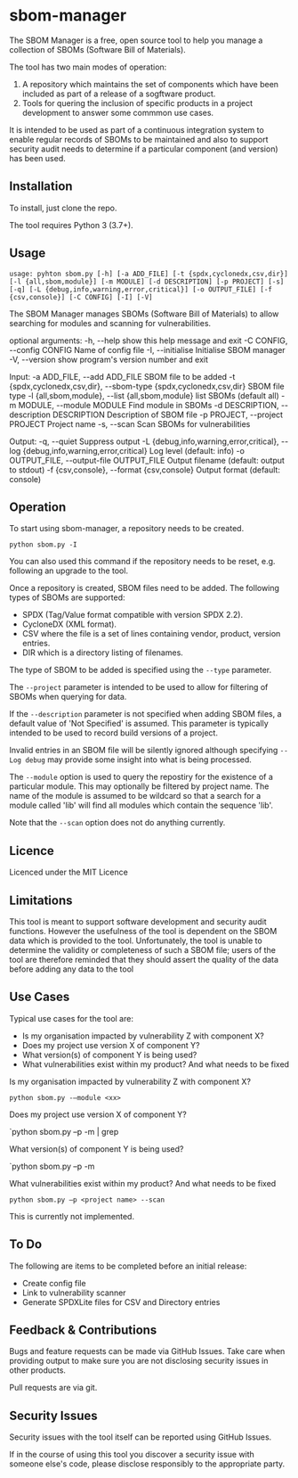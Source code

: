 # sbom-manager

The SBOM Manager is a free, open source tool to help you manage a collection of SBOMs  (Software Bill of Materials).

The tool has two main modes of operation:

1. A repository which maintains the set of components which have been included as part of a release of  a sogftware product.
2. Tools for quering the inclusion of specific products in a project development to answer some commmon use cases.

It is intended to be used as part of a continuous integration system to enable regular records of SBOMs to be maintained 
and also to support security audit needs to determine if a particular component (and version) has been used.

## Installation

To install, just clone the repo.

The tool requires Python 3 (3.7+).

## Usage

`usage: pyhton sbom.py [-h] [-a ADD_FILE] [-t {spdx,cyclonedx,csv,dir}]
                    [-l {all,sbom,module}] [-m MODULE] [-d DESCRIPTION]
                    [-p PROJECT] [-s] [-q]
                    [-L {debug,info,warning,error,critical}] [-o OUTPUT_FILE]
                    [-f {csv,console}] [-C CONFIG] [-I] [-V]`

The SBOM Manager manages SBOMs (Software Bill of Materials) to allow
searching for modules and scanning for vulnerabilities.

optional arguments:
  -h, --help            show this help message and exit
  -C CONFIG, --config CONFIG
                        Name of config file
  -I, --initialise      Initialise SBOM manager
  -V, --version         show program's version number and exit

Input:
  -a ADD_FILE, --add ADD_FILE
                        SBOM file to be added
  -t {spdx,cyclonedx,csv,dir}, --sbom-type {spdx,cyclonedx,csv,dir}
                        SBOM file type
  -l {all,sbom,module}, --list {all,sbom,module}
                        list SBOMs (default all)
  -m MODULE, --module MODULE
                        Find module in SBOMs
  -d DESCRIPTION, --description DESCRIPTION
                        Description of SBOM file
  -p PROJECT, --project PROJECT
                        Project name
  -s, --scan            Scan SBOMs for vulnerabilities

Output:
  -q, --quiet           Suppress output
  -L {debug,info,warning,error,critical}, --log {debug,info,warning,error,critical}
                        Log level (default: info)
  -o OUTPUT_FILE, --output-file OUTPUT_FILE
                        Output filename (default: output to stdout)
  -f {csv,console}, --format {csv,console}
                        Output format (default: console)
						
## Operation

To start using sbom-manager, a repository needs to be created.

`python sbom.py -I`

You can also used this command if the repository needs to be reset, e.g. following an upgrade to the tool.

Once a repository is created, SBOM files need to be added. The following types of SBOMs are supported:

  - SPDX (Tag/Value format compatible with version SPDX 2.2).
  - CycloneDX (XML format).
  - CSV where the file is a set of lines containing vendor, product, version entries.
  - DIR which is a directory listing of filenames. 

The type of SBOM to be added is specified using the `--type` parameter. 

The `--project` parameter is intended to be used to allow for filtering of SBOMs when querying for data. 

If the `--description` parameter is not specified when adding SBOM files, a default value of 'Not Specified' is assumed. This parameter is typically
intended to be used to record build versions of a project.

Invalid entries in an SBOM file will be silently ignored although specifying `--Log debug` may provide some insight into what is being processed.

The `--module` option is used to query the repostiry for the existence of a particular module. This may optionally be filtered by project name. The
name of the module is assumed to be wildcard so that a search for a module called 'lib' will find all modules which contain the sequence 'lib'.

Note that the `--scan` option does not do anything currently. 

## Licence

Licenced under the MIT Licence

## Limitations

This tool is meant to support software development and security audit functions. However the usefulness of the tool is dependent on the SBOM data
which is provided to the tool. Unfortunately, the tool is unable to determine the validity or completeness of such a SBOM file; users of the tool
are therefore reminded that they should assert the quality of the data before adding any data to the tool 

## Use Cases

Typical use cases for the tool are:

  - Is my organisation impacted by vulnerability Z with component X?
  - Does my project use version X of component Y?
  - What version(s) of component Y is being used?
  - What vulnerabilities exist within my product? And what needs to be fixed

Is my organisation impacted by vulnerability Z with component X?

`python sbom.py -–module <xx>`

Does my project use version X of component Y?

`python sbom.py –p <project name> -m <product name> | grep <version>

What version(s) of component Y is being used?

`python sbom.py –p <project name> -m <product name>

What vulnerabilities exist within my product? And what needs to be fixed

`python sbom.py –p <project name> --scan`

This is currently not implemented.

## To Do

The following are items to be completed before an initial release:

  - Create config file
  - Link to vulnerability scanner
  - Generate SPDXLite files for CSV and Directory entries

## Feedback & Contributions

Bugs and feature requests can be made via GitHub Issues. Take care when providing output to make sure you are not
disclosing security issues in other products.

Pull requests are via git.

## Security Issues

Security issues with the tool itself can be reported using GitHub Issues.

If in the course of using this tool you discover a security issue with someone else's code, please disclose responsibly to the appropriate party.
